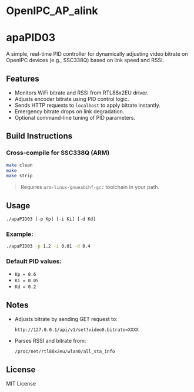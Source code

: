 # OpenIPC_AP_alink
# apaPID03

A simple, real-time PID controller for dynamically adjusting video bitrate on OpenIPC devices (e.g., SSC338Q) based on link speed and RSSI.

## Features

- Monitors WiFi bitrate and RSSI from RTL88x2EU driver. 
- Adjusts encoder bitrate using PID control logic.
- Sends HTTP requests to `localhost` to apply bitrate instantly.
- Emergency bitrate drops on link degradation.
- Optional command-line tuning of PID parameters.

## Build Instructions

### Cross-compile for SSC338Q (ARM)

```bash
make clean
make
make strip
```

> Requires `arm-linux-gnueabihf-gcc` toolchain in your path.

## Usage

```bash
./apaPID03 [-p Kp] [-i Ki] [-d Kd]
```

### Example:

```bash
./apaPID03 -p 1.2 -i 0.01 -d 0.4
```

### Default PID values:

- `Kp = 0.6`
- `Ki = 0.05`
- `Kd = 0.2`

## Notes

- Adjusts bitrate by sending GET request to:
  ```
  http://127.0.0.1/api/v1/set?video0.bitrate=XXXX
  ```
- Parses RSSI and bitrate from:
  ```
  /proc/net/rtl88x2eu/wlan0/all_sta_info
  ```

## License

MIT License
